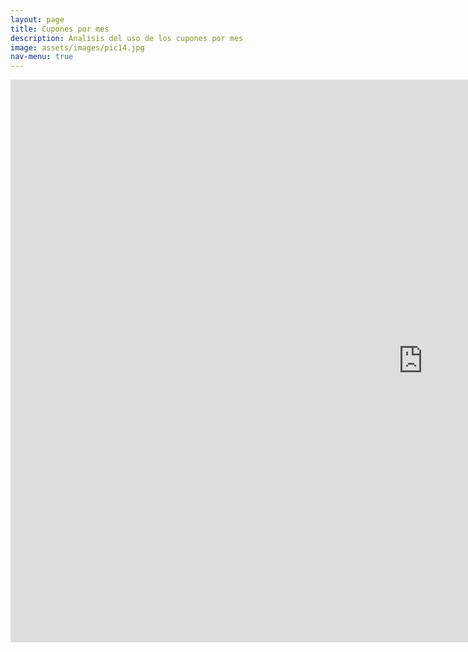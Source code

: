 ```yaml
---
layout: page
title: Cupones por mes
description: Analisis del uso de los cupones por mes
image: assets/images/pic14.jpg
nav-menu: true
---
```


<section id="one" class="row center-xs">
<iframe width="1320px" height="900px" style="border:none;"  src="https://public.tableau.com/views/demo_posta_cupones_de_un_mes/CuponesMesActual?:showVizHome=no&:embed=true" name="iframe_a"></iframe>
</section>

